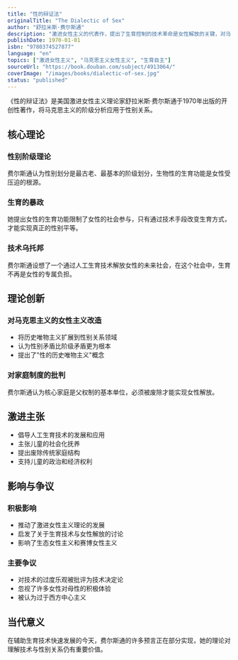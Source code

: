 ```yaml
---
title: "性的辩证法"
originalTitle: "The Dialectic of Sex"
author: "舒拉米斯·费尔斯通"
description: "激进女性主义的代表作，提出了生育控制的技术革命是女性解放的关键，对马克思主义进行了女性主义改造。"
publishDate: 1970-01-01
isbn: "9780374527877"
language: "en"
topics: ["激进女性主义", "马克思主义女性主义", "生育自主"]
sourceUrl: "https://book.douban.com/subject/4913064/"
coverImage: "/images/books/dialectic-of-sex.jpg"
status: "published"
---
```


《性的辩证法》是美国激进女性主义理论家舒拉米斯·费尔斯通于1970年出版的开创性著作，将马克思主义的阶级分析应用于性别关系。

## 核心理论

### 性别阶级理论
费尔斯通认为性别划分是最古老、最基本的阶级划分，生物性的生育功能是女性受压迫的根源。

### 生育的暴政
她提出女性的生育功能限制了女性的社会参与，只有通过技术手段改变生育方式，才能实现真正的性别平等。

### 技术乌托邦
费尔斯通设想了一个通过人工生育技术解放女性的未来社会，在这个社会中，生育不再是女性的专属负担。

## 理论创新

### 对马克思主义的女性主义改造
- 将历史唯物主义扩展到性别关系领域
- 认为性别矛盾比阶级矛盾更为根本
- 提出了"性的历史唯物主义"概念

### 对家庭制度的批判
费尔斯通认为核心家庭是父权制的基本单位，必须被废除才能实现女性解放。

## 激进主张

- 倡导人工生育技术的发展和应用
- 主张儿童的社会化抚养
- 提出废除传统家庭结构
- 支持儿童的政治和经济权利

## 影响与争议

### 积极影响
- 推动了激进女性主义理论的发展
- 启发了关于生育技术与女性解放的讨论
- 影响了生态女性主义和赛博女性主义

### 主要争议
- 对技术的过度乐观被批评为技术决定论
- 忽视了许多女性对母性的积极体验
- 被认为过于西方中心主义

## 当代意义

在辅助生育技术快速发展的今天，费尔斯通的许多预言正在部分实现，她的理论对理解技术与性别关系仍有重要价值。